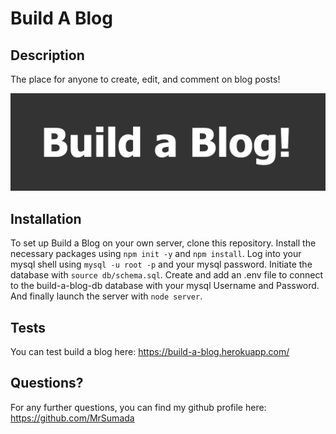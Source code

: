# Build A Blog

## Description

The place for anyone to create, edit, and comment on blog posts!

![screenshot](./images/logo.jpg)

## Installation

To set up Build a Blog on your own server, clone this repository. Install the necessary packages using `npm init -y` and `npm install`. Log into your mysql shell using `mysql -u root -p` and your mysql password. Initiate the database with `source db/schema.sql`. Create and add an .env file to connect to the build-a-blog-db database with your mysql Username and Password. And finally launch the server with `node server`.


## Tests

You can test build a blog here: https://build-a-blog.herokuapp.com/


## Questions?

For any further questions, you can find my github profile here: https://github.com/MrSumada
